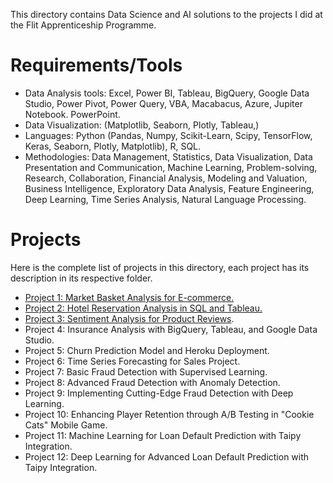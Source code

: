 This directory contains Data Science and AI solutions to the projects I did at the Flit Apprenticeship Programme.

# Requirements/Tools

- Data Analysis tools: Excel, Power BI, Tableau, BigQuery, Google Data Studio, Power Pivot, Power Query, VBA, Macabacus, Azure, Jupiter Notebook. PowerPoint.
- Data Visualization: (Matplotlib, Seaborn, Plotly, Tableau,)
- Languages: Python (Pandas, Numpy, Scikit-Learn, Scipy, TensorFlow, Keras, Seaborn, Plotly, Matplotlib), R, SQL.
- Methodologies: Data Management, Statistics, Data Visualization, Data Presentation and Communication, Machine Learning, Problem-solving, Research, Collaboration, Financial Analysis, Modeling and Valuation, Business Intelligence, Exploratory Data Analysis, Feature Engineering, Deep Learning, Time Series Analysis, Natural Language Processing.


# Projects

Here is the complete list of projects in this directory, each project has its description in its respective folder.

- [Project 1: Market Basket Analysis for E-commerce.](https://github.com/Annet-Chebukati/Flit_inc_Apprenticeship/tree/master/DataScienceandAIprojects/Market_Basket_Analysis)
- [Project 2: Hotel Reservation Analysis in SQL and Tableau.](https://github.com/Annet-Chebukati/Flit_inc_Apprenticeship/tree/master/DataScienceandAIprojects/Hotel_Reservation_Analysis)
- [Project 3: Sentiment Analysis for Product Reviews](https://github.com/Annet-Chebukati/Flit_inc_Apprenticeship/tree/master/DataScienceandAIprojects/Sentiment_Analysis_for_Product_Reviews).
- Project 4: Insurance Analysis with BigQuery, Tableau, and Google Data Studio.
- Project 5: Churn Prediction Model and Heroku Deployment.
- Project 6: Time Series Forecasting for Sales Project.
- Project 7: Basic Fraud Detection with Supervised Learning.
- Project 8: Advanced Fraud Detection with Anomaly Detection.
- Project 9: Implementing Cutting-Edge Fraud Detection with Deep Learning.
- Project 10:  Enhancing Player Retention through A/B Testing in "Cookie Cats" Mobile Game.
- Project 11: Machine Learning for Loan Default Prediction with Taipy Integration.
- Project 12: Deep Learning for Advanced Loan Default Prediction with Taipy Integration.
